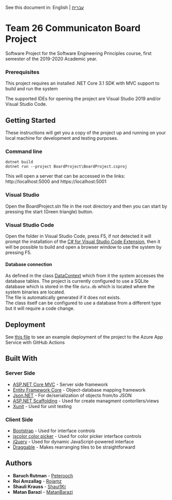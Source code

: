 See this document in: English | [עברית](HE_README.md)

# Team 26 Communicaton Board Project
Software Project for the Software Engineering Principles course, first semester of the 2019-2020 Academic year.

### Prerequisites

This project requires an installed .NET Core 3.1 SDK with MVC support to build and run the system

The supported IDEs for opening the project are Visual Studio 2019 and/or Visual Studio Code.

## Getting Started

These instructions will get you a copy of the project up and running on your local machine for development and testing purposes. 

### Command line

```
dotnet build
dotnet run --project BoardProject\BoardProject.csproj
```

This will open a server that can be accessed in the links: http://localhost:5000 and https://localhost:5001

### Visual Studio
Open the BoardProject.sln file in the root directory and then you can start by pressing the start (Green triangle) button.

### Visual Studio Code
Open the folder in Visual Studio Code, press F5, if not detected it will prompt the installation of the [C# for Visual Studio Code Extension](https://marketplace.visualstudio.com/items?itemName=ms-vscode.csharp), then it will be possible to build and open a browser window to use the system by pressing F5.

#### Database connection
As defined in the class [DataContext](https://github.com/peterooch/team26-project/blob/735ee44909c6b4a2f20f1c42e50b934d65c7b4e6/BoardProject/Data/DataContext.cs#L15) which from it the system accesses the database tables. The project is currently configured to use a SQLite database which is stored in the file `data.db` which is located where the system binaries are located.  
The file is automatically generated if it does not exists.  
The class itself can be configured to use a database from a different type but it will require a code change.  
## Deployment

See [this file](https://github.com/peterooch/team26-project/blob/master/.github/workflows/build_deploy.yml) to see an example deployment of the project to the Azure App Service
with GitHub Actions

## Built With
### Server Side
* [ASP.NET Core MVC](https://github.com/dotnet/aspnetcore) - Server side framework
* [Entity Framework Core](https://github.com/dotnet/efcore) - Object-database mapping framework
* [Json.NET](https://github.com/JamesNK/Newtonsoft.Json) - For de/serialization of objects from/to JSON
* [ASP.NET Scaffolding](https://github.com/aspnet/Scaffolding) - Used for create managment contorllers/views
* [Xunit](https://github.com/xunit/xunit) - Used for unit testing

### Client Side
* [Bootstrap](https://getbootstrap.com/) - Used for interface controls
* [jscolor color picker](http://jscolor.com/) - Used for color picker interface controls
* [jQuery](https://jquery.com/) - Used for dynamic JavaScript-powered interface
* [Draggable](https://github.com/Shopify/draggable) - Makes rearranging tiles to be straightforward

## Authors

* **Baruch Rutman** - [Peterooch](https://github.com/peterooch)
* **Roi Amzallag** - [Roiamz](https://github.com/roiamz)
* **Shauli Krauss** - [Shaul1Kr](https://github.com/Shaul1Kr)
* **Matan Barazi** - [MatanBarazi](https://github.com/MatanBarazi)


